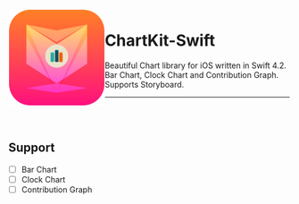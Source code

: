 <img src="/Static/ChartKit-Swift@3x.png" align="left" hspace="1" vspace="1" height="170.66" width="170.66">

# ChartKit-Swift

Beautiful Chart library for iOS written in Swift 4.2. Bar Chart, Clock Chart and Contribution Graph. Supports Storyboard.

---
<br><br>
## Support
- [ ] Bar Chart
- [ ] Clock Chart
- [ ] Contribution Graph

